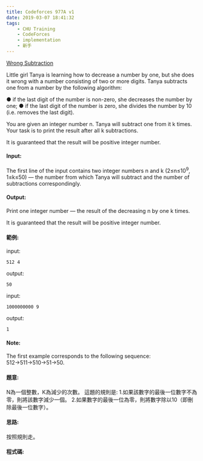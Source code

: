 ```yaml
---
title: Codeforces 977A v1
date: 2019-03-07 18:41:32
tags:
    - CHU Training
    - CodeForces
    - implementation
    - 新手
---
```

[Wrong Subtraction](https://codeforces.com/problemset/problem/977/A)

Little girl Tanya is learning how to decrease a number by one, but she does it wrong with a number consisting of two or more digits. Tanya subtracts one from a number by the following algorithm:
<!-- more -->
● if the last digit of the number is non-zero, she decreases the number by one;
● if the last digit of the number is zero, she divides the number by 10 (i.e. removes the last digit).

You are given an integer number n. Tanya will subtract one from it k times. Your task is to print the result after all k subtractions.

It is guaranteed that the result will be positive integer number.

#### Input:
The first line of the input contains two integer numbers n and k (2≤n≤10<sup>9</sup>, 1≤k≤50) — the number from which Tanya will subtract and the number of subtractions correspondingly.

#### Output:
Print one integer number — the result of the decreasing n by one k times.

It is guaranteed that the result will be positive integer number.

#### 範例:
input:
```
512 4
```
output:
```
50
```
input:
```
1000000000 9
```
output:
```
1
```
#### Note:
The first example corresponds to the following sequence: 512→511→510→51→50.
#### 題意:
N為一個整數，K為減少的次數。
這題的規則是:
  1.如果該數字的最後一位數字不為零，則將該數字減少一個。
  2.如果數字的最後一位為零，則將數字除以10（即刪除最後一位數字）。
#### 思路:
按照規則走。

#### 程式碼:

<script src="https://gist.github.com/Daviswww/4d41d72d84689b5e9c0a91dd551393fe.js"></script>

